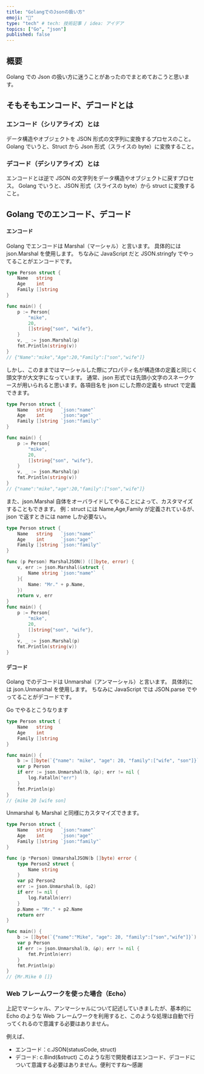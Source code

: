 ```yaml
---
title: "GolangでのJsonの扱い方"
emoji: "🐷"
type: "tech" # tech: 技術記事 / idea: アイデア
topics: ["Go", "json"]
published: false
---
```


## 概要

Golang での Json の扱い方に迷うことがあったのでまとめておこうと思います。

## そもそもエンコード、デコードとは

### エンコード（シリアライズ）とは

データ構造やオブジェクトを JSON 形式の文字列に変換するプロセスのこと。
Golang でいうと、Struct から Json 形式（スライスの byte）に変換すること。

### デコード（デシリアライズ）とは

エンコードとは逆で JSON の文字列をデータ構造やオブジェクトに戻すプロセス。
Golang でいうと、JSON 形式（スライスの byte）から struct に変換すること。

## Golang でのエンコード、デコード

#### エンコード

Golang でエンコードは Marshal（マーシャル）と言います。
具体的には json.Marshal を使用します。
ちなみに JavaScript だと JSON.stringfy でやってることがエンコードです。

```go
type Person struct {
	Name   string
	Age    int
	Family []string
}

func main() {
	p := Person{
		"mike",
		20,
		[]string{"son", "wife"},
	}
	v, _ := json.Marshal(p)
	fmt.Println(string(v))
}
// {"Name":"mike","Age":20,"Family":["son","wife"]}
```

しかし、このままではマーシャルした際にプロパティ名が構造体の定義と同じく頭文字が大文字になっています。
通常、json 形式では先頭小文字のスネークケースが用いられると思います。各項目名を json にした際の定義も struct で定義できます。

```go
type Person struct {
	Name   string   `json:"name"`
	Age    int      `json:"age"`
	Family []string `json:"family"`
}

func main() {
	p := Person{
		"mike",
		20,
		[]string{"son", "wife"},
	}
	v, _ := json.Marshal(p)
	fmt.Println(string(v))
}
// {"name":"mike","age":20,"family":["son","wife"]}
```

また、json.Marshal 自体をオーバライドしてやることによって、カスタマイズすることもできます。
例：struct には Name,Age,Family が定義されているが、json で返すときには name しか必要ない。

```go
type Person struct {
	Name   string   `json:"name"`
	Age    int      `json:"age"`
	Family []string `json:"family"`
}

func (p Person) MarshalJSON() ([]byte, error) {
	v, err := json.Marshal(&struct {
		Name string `json:"name"`
	}{
		Name: "Mr." + p.Name,
	})
	return v, err
}
func main() {
	p := Person{
		"mike",
		20,
		[]string{"son", "wife"},
	}
	v, _ := json.Marshal(p)
	fmt.Println(string(v))
}
```

#### デコード

Golang でのデコードは Unmarshal（アンマーシャル）と言います。
具体的には json.Unmarshal を使用します。
ちなみに JavaScript では JSON.parse でやってることがデコードです。

Go でやるとこうなります

```go
type Person struct {
	Name   string
	Age    int
	Family []string
}

func main() {
	b := []byte(`{"name": "mike", "age": 20, "family":["wife", "son"]}`)
	var p Person
	if err := json.Unmarshal(b, &p); err != nil {
		log.Fatalln("err")
	}
	fmt.Println(p)
}
// {mike 20 [wife son]
```

Unmarshal も Marshal と同様にカスタマイズできます。

```go
type Person struct {
	Name   string   `json:"name"`
	Age    int      `json:"age"`
	Family []string `json:"family"`
}

func (p *Person) UnmarshalJSON(b []byte) error {
	type Person2 struct {
		Name string
	}
	var p2 Person2
	err := json.Unmarshal(b, &p2)
	if err != nil {
		log.Fatalln(err)
	}
	p.Name = "Mr." + p2.Name
	return err
}

func main() {
	b := []byte(`{"name":"Mike", "age": 20, "family":["son","wife"]}`)
	var p Person
	if err := json.Unmarshal(b, &p); err != nil {
		fmt.Println(err)
	}
	fmt.Println(p)
}
// {Mr.Mike 0 []}
```

### Web フレームワークを使った場合（Echo）

上記でマーシャル、アンマーシャルについて記述していきましたが、基本的に Echo のような Web フレームワークを利用すると、このような処理は自動で行ってくれるので意識する必要はありません。

例えば、

- エンコード：c.JSON(statusCode, struct)
- デコード: c.Bind(&struct)
  このような形で開発者はエンコード、デコードについて意識する必要はありません。便利ですね〜感謝
